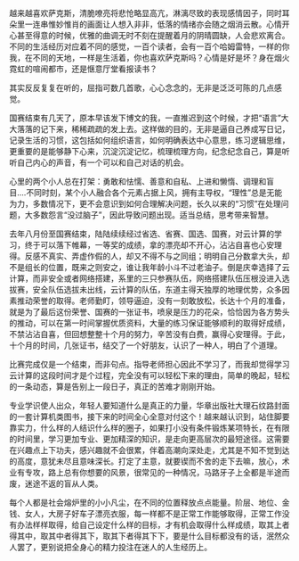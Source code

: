 ​	越来越喜欢萨克斯，清脆嘹亮将悲怆略显高亢，淋漓尽致的表现感情因子，同时耳朵里一连串惟妙惟肖的画面让人想入非非，低落的情绪亦会随之烟消云散。心情开心甚至得意的时候，优雅的曲调无时不刻在提醒着月的阴晴圆缺，人会悲欢离合。不同的生活经历对应着不同的感觉，一百个读者，会有一百个哈姆雷特，一样的你我，在不同的天地，一样是生活着，你也喜欢萨克斯吗？心情是好是坏？身在烟火霓虹的喧闹都市，还是惬意厅堂看报读书？

​    其实反反复复在听的，屈指可数几首歌，心心念念的，无非是泛泛可陈的几点感觉。

​    国赛结束有几天了，原本早该发下博文的我，一直推迟到这个时候，才把“语言”大大落落的记下来，稀稀疏疏的发上去。这样做的目的，无非是逼自己养成写日记，记录生活的习惯，这包括如何组织语言，如何明确表达中心意思，练习逻辑思维，更重要的是能够静下心来，沉淀沉淀记忆，梳理梳理方向，纪念纪念自己，算是听听自己内心的声音，有一个可以和自己对话的机会。

​    心里的两个小人总在打架：勇敢和怯懦、善意和自私、上进和懒惰、调理和盲目….不同时刻，某个小人融合各个元素占据上风，拥有主导权，“理性”总是无能为力，多数情况下，更不会意识到如何合理解决问题，长久以来的“习惯”在处理问题，大多数怨言“没过脑子”，因此导致问题出现。适当总结，思考带来智慧。

​    去年八月份至国赛结束，陆陆续续经过省选、省赛、国选、国赛，对云计算的学习，终于可以落下帷幕，一等奖的成绩，拿的漂亮却不开心，沾沾自喜也心安理得。反感不真实、弄虚作假的人，却又不得不与之同组；明明自己分数拿大头，却不是组长的位置，既来之则安之，谁让我年龄小斗不过老油子。倒是庆幸选择了云计算，而非安全或者网络搭建，系里的三只参赛队伍，网络搭建队伍压根没进入选拔赛，安全队伍选拔未出线，云计算的队伍，东道主得天独厚的地理优势，众多因素推动荣誉的取得。老师勤盯，领导逼迫，没有一刻敢放松，长达十个月的准备，就是为了最后这份荣誉、国赛的一张证书，喷泉是压力的花朵，恰恰因为各方势头的推动，可以在第一时间掌握优质资料，大量的练习保证能够顺利的取得好成绩，不禁沾沾自喜，但回想整整十个月的努力，辛苦没有白费，赢得心安理得。于此，十个月的时间，几张证书，结交了一个好朋友，认识了一种人，明白了个道理。

​	比赛完成仅是一个结束，而非句点。指导老师担心因此不学习了，而我却觉得学习云计算的这段时间才是个过程，完全没有可以轻松下来的理由，简单的晚起，轻松的一条动态，算是告别上一段日子，真正的苦难才刚刚开始。

​    专业学识使人出众，年轻人要知道什么是真正的力量，华章出版社大理石纹路封面的一套计算机类图书，接下来的时间全心全意对付这个！越来越认识到，站住脚要靠实力，什么样的人结识什么样的圈子，如果打小没有条件锻炼某项特长，在有限的时间里，学习更加专业、更加精深的知识，是走向更高层次的最短途径。这需要在兴趣点上下功夫，感兴趣就不会很累，伴着高潮向深处走，尤其是不知不觉到达的高度，意犹未尽且意味深长。打定了主意，就要锲而不舍的走下去嘛，放心，术业有专攻，路上总有你想要的风景，很常见的一种情况，马路牙子上全都是半途而废，迷途不返的盲从人类。

​    每个人都是社会熔炉里的小小凡尘，在不同的位置释放点点能量。阶层、地位、金钱、女人，大房子好车子漂亮衣服，每一样都不是正常工作能够取得，正常工作没有办法样样取得，给自己设定什么样的目标，才有机会取得什么样成绩，取其上者得其中，取其中者得其下，取其下者得其下下，要是什么目标都没有的话，泯然众人罢了，更别说把全身心的精力投注在迷人的人生经历上。
